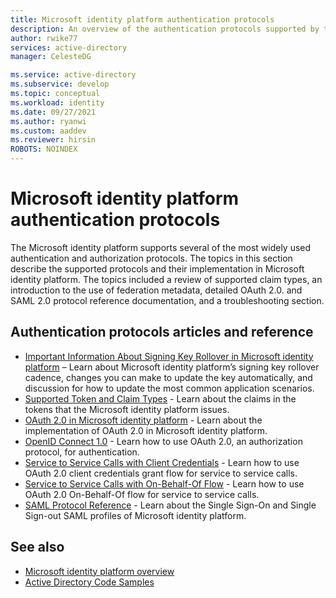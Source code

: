```yaml
---
title: Microsoft identity platform authentication protocols
description: An overview of the authentication protocols supported by the Microsoft identity platform
author: rwike77
services: active-directory
manager: CelesteDG

ms.service: active-directory
ms.subservice: develop
ms.topic: conceptual
ms.workload: identity
ms.date: 09/27/2021
ms.author: ryanwi
ms.custom: aaddev
ms.reviewer: hirsin
ROBOTS: NOINDEX
---
```


# Microsoft identity platform authentication protocols

The Microsoft identity platform supports several of the most widely used authentication and authorization protocols. The topics in this section describe the supported protocols and their implementation in Microsoft identity platform. The topics included a review of supported claim types, an introduction to the use of federation metadata, detailed OAuth 2.0. and SAML 2.0 protocol reference documentation, and a troubleshooting section.

## Authentication protocols articles and reference

* [Important Information About Signing Key Rollover in Microsoft identity platform](active-directory-signing-key-rollover.md) – Learn about Microsoft identity platform’s signing key rollover cadence, changes you can make to update the key automatically, and discussion for how to update the most common application scenarios.
* [Supported Token and Claim Types](id-tokens.md) - Learn about the claims in the tokens that the Microsoft identity platform issues.
* [OAuth 2.0 in Microsoft identity platform](v2-oauth2-auth-code-flow.md) - Learn about the implementation of OAuth 2.0 in Microsoft identity platform.
* [OpenID Connect 1.0](v2-protocols-oidc.md) - Learn how to use OAuth 2.0, an authorization protocol, for authentication.
* [Service to Service Calls with Client Credentials](v2-oauth2-client-creds-grant-flow.md) - Learn how to use OAuth 2.0 client credentials grant flow for service to service calls.
* [Service to Service Calls with On-Behalf-Of Flow](v2-oauth2-on-behalf-of-flow.md) - Learn how to use OAuth 2.0 On-Behalf-Of flow for service to service calls.
* [SAML Protocol Reference](active-directory-saml-protocol-reference.md) - Learn about the Single Sign-On and Single Sign-out SAML profiles of Microsoft identity platform.

## See also

* [Microsoft identity platform overview](v2-overview.md)
* [Active Directory Code Samples](sample-v2-code.md)
